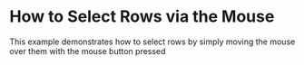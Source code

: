 # How to Select Rows via the Mouse


<p>This example demonstrates how to select rows by simply moving the mouse over them with the mouse button pressed</p>

<br/>


